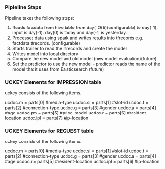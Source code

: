 ### Pipleline Steps
Pipeline takes the following steps:

1. Reads factdata from hive table from day(-365)(configurable) to day(-1), input is day(-1). day(0) is today and day(-1) is yesterday.
2. Processes data using spark and writes results into tfrecords e.g. factdata.tfrecords.<date> (configurable)
3. Starts trainer to read the rfrecords and create the model
4. Writes model into local directory
5. Compare the new model and old model (new model evaluation)(future)
6. Set the predictor to use the new model - predictor reads the name of the model that it uses from Ealsticsearch (future)

### UCKEY Elements for IMPRESSION table
uckey consists of the following items.

ucdoc.m = parts[0] #media-type
ucdoc.si = parts[1] #slot-id
ucdoc.t = parts[2] #connection-type
ucdoc.g = parts[3] #gender
ucdoc.a = parts[4] #age
ucdoc.pm = parts[5] #price-model
ucdoc.r = parts[6] #resident-location
ucdoc.ipl = parts[7] #ip-location


### UCKEY Elements for REQUEST table
uckey consists of the following items.

ucdoc.m = parts[0] #media-type
ucdoc.si = parts[1] #slot-id
ucdoc.t = parts[2] #connection-type
ucdoc.g = parts[3] #gender
ucdoc.a = parts[4] #age
ucdoc.r = parts[5] #resident-location
ucdoc.ipl = parts[6] #ip-location
